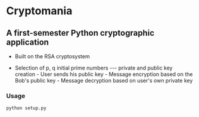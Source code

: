 # Cryptomania
## A first-semester Python cryptographic application

- Built on the RSA cryptosystem 

 - Selection of p, q initial prime numbers --- private and public key creation
        - User sends his public key
        - Message encryption based on the Bob's public key
        - Message decryption based on user's own private key

### Usage 
`python setup.py`